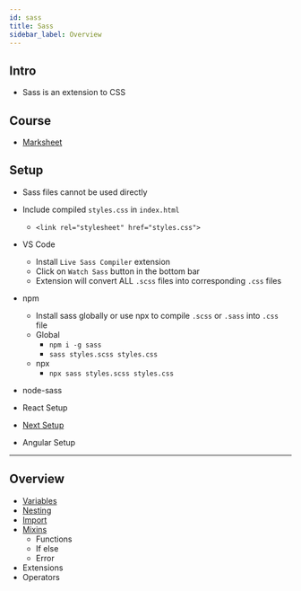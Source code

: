 ```yaml
---
id: sass
title: Sass
sidebar_label: Overview
---
```


## Intro

- Sass is an extension to CSS

## Course

- [Marksheet](https://marksheet.io/sass-scss-less.html)

## Setup

- Sass files cannot be used directly
- Include compiled `styles.css` in `index.html`
  - `<link rel="stylesheet" href="styles.css">`
- VS Code
  - Install `Live Sass Compiler` extension
  - Click on `Watch Sass` button in the bottom bar
  - Extension will convert ALL `.scss` files into corresponding `.css` files
- npm
  - Install sass globally or use npx to compile `.scss` or `.sass` into `.css` file
  - Global
    - `npm i -g sass`
    - `sass styles.scss styles.css`
  - npx
    - `npx sass styles.scss styles.css`

- node-sass
- React Setup
- [Next Setup](../next/next#setup)
- Angular Setup

---

## Overview

- [Variables](sass-variables)
- [Nesting](sass-nesting)
- [Import](sass-import)
- [Mixins](sass-mixins)
  - Functions
  - If else
  - Error
- Extensions
- Operators
